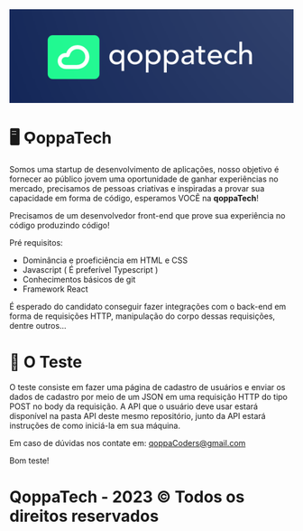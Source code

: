 <img src="qoppaLogo.png">
<h1>🖥 ϘoppaTech </h1>
Somos uma startup de desenvolvimento de aplicações, nosso objetivo é fornecer ao público jovem uma oportunidade de ganhar experiências no mercado, precisamos de pessoas criativas e inspiradas a provar sua capacidade em forma de código, esperamos VOCẼ na <strong>qoppaTech</strong>!

Precisamos de um desenvolvedor front-end que prove sua experiência no código produzindo código!

Pré requisitos:
* Dominância e proeficiência em HTML e CSS
* Javascript ( É preferível Typescript )
* Conhecimentos básicos de git
* Framework React

É esperado do candidato conseguir fazer integrações com o back-end em forma de requisições HTTP, manipulação do corpo dessas requisições, dentre outros...

<h1>📜 O Teste</h1>

O teste consiste em fazer uma página de cadastro de usuários e enviar os dados de cadastro por meio de um JSON em uma requisição HTTP do tipo POST no body da requisição.
A API que o usuário deve usar estará disponível na pasta API deste mesmo repositório, junto da API estará instruções de como iniciá-la em sua máquina.

Em caso de dúvidas nos contate em: qoppaCoders@gmail.com

Bom teste!

# QoppaTech - 2023 © Todos os direitos reservados
